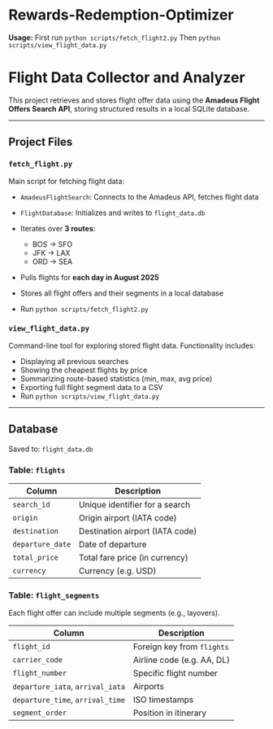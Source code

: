 # Rewards-Redemption-Optimizer

**Usage:**
First run
`python scripts/fetch_flight2.py`
Then
`python scripts/view_flight_data.py`


# Flight Data Collector and Analyzer

This project retrieves and stores flight offer data using the **Amadeus Flight Offers Search API**, storing structured results in a local SQLite database.

---

## Project Files

### `fetch_flight.py`

Main script for fetching flight data:

* `AmadeusFlightSearch`: Connects to the Amadeus API, fetches flight data
* `FlightDatabase`: Initializes and writes to `flight_data.db`
* Iterates over **3 routes**:

  * BOS → SFO
  * JFK → LAX
  * ORD → SEA
* Pulls flights for **each day in August 2025**
* Stores all flight offers and their segments in a local database
* Run `python scripts/fetch_flight2.py`

### `view_flight_data.py`

Command-line tool for exploring stored flight data. Functionality includes:

* Displaying all previous searches
* Showing the cheapest flights by price
* Summarizing route-based statistics (min, max, avg price)
* Exporting full flight segment data to a CSV
* Run `python scripts/view_flight_data.py`

---

## Database 

Saved to: `flight_data.db`

### Table: `flights`

| Column           | Description                     |
| ---------------- | ------------------------------- |
| `search_id`      | Unique identifier for a search  |
| `origin`         | Origin airport (IATA code)      |
| `destination`    | Destination airport (IATA code) |
| `departure_date` | Date of departure               |
| `total_price`    | Total fare price (in currency)  |
| `currency`       | Currency (e.g. USD)             |

### Table: `flight_segments`

Each flight offer can include multiple segments (e.g., layovers).

| Column                           | Description                |
| -------------------------------- | -------------------------- |
| `flight_id`                      | Foreign key from `flights` |
| `carrier_code`                   | Airline code (e.g. AA, DL) |
| `flight_number`                  | Specific flight number     |
| `departure_iata`, `arrival_iata` | Airports                   |
| `departure_time`, `arrival_time` | ISO timestamps             |
| `segment_order`                  | Position in itinerary      |

